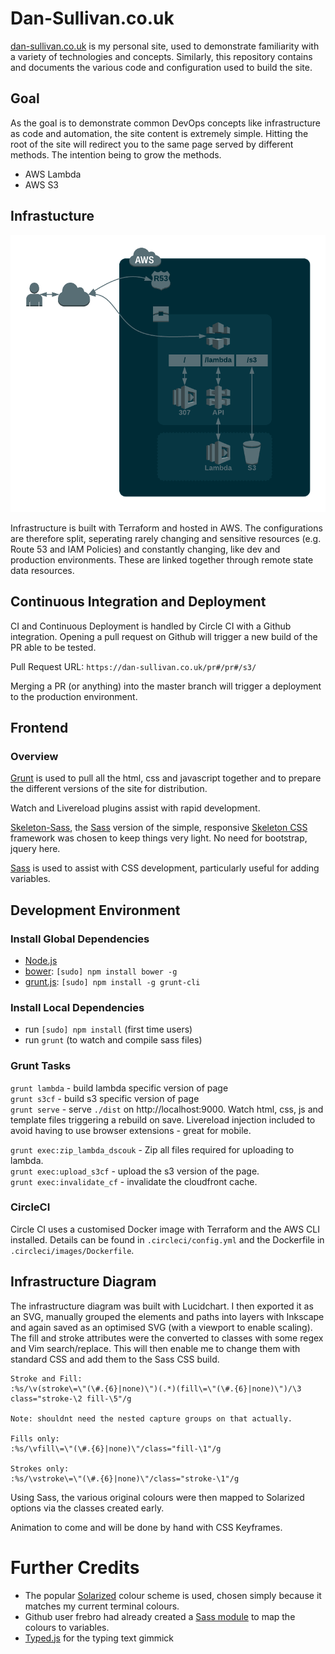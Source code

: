 # Dan-Sullivan.co.uk

[dan-sullivan.co.uk](dan-sullivan.co.uk) is my personal site, used to demonstrate familiarity with a variety of technologies and concepts. Similarly, this repository contains and documents the various code and configuration used to build the site.

## Goal

As the goal is to demonstrate common DevOps concepts like infrastructure as code and automation, the site content is extremely simple. Hitting the root of the site will redirect you to the same page served by different methods. The intention being to grow the methods.

- AWS Lambda  
- AWS S3

## Infrastucture

![Infrastructure Diagram](docs/assets/dscouk-infra.png)

Infrastructure is built with Terraform and hosted in AWS. The configurations are therefore split, seperating rarely changing and sensitive resources (e.g. Route 53 and IAM Policies) and constantly changing, like dev and production environments. These are linked together through remote state data resources.

## Continuous Integration and Deployment

CI and Continuous Deployment is handled by Circle CI with a Github integration.
Opening a pull request on Github will trigger a new build of the PR able to be tested.

Pull Request URL: `https://dan-sullivan.co.uk/pr#/pr#/s3/`

Merging a PR (or anything) into the master branch will trigger a deployment to the production environment.


## Frontend

### Overview
[Grunt](https://gruntjs.com) is used to pull all the html, css and javascript together and to prepare the different versions of the site for distribution.

Watch and Livereload plugins assist with rapid development.

[Skeleton-Sass](https://github.com/WhatsNewSaes/Skeleton-Sass), the [Sass](http://sass-lang.com) version of the simple, responsive [Skeleton CSS](http://getskeleton.com) framework was chosen to keep things very light. No need for bootstrap, jquery here. 

[Sass](http://sass-lang.com) is used to assist with CSS development, particularly useful for adding variables.

## Development Environment

### Install Global Dependencies
  * [Node.js](http://nodejs.org)
  * [bower](http://bower.io): `[sudo] npm install bower -g`
  * [grunt.js](http://gruntjs.com): `[sudo] npm install -g grunt-cli`

### Install Local Dependencies
  * run `[sudo] npm install` (first time users)
  * run `grunt` (to watch and compile sass files)

### Grunt Tasks
`grunt lambda` - build lambda specific version of page  
`grunt s3cf` - build s3 specific version of page  
`grunt serve` - serve `./dist` on http://localhost:9000. Watch html, css, js and template files triggering a rebuild on save. Livereload injection included to avoid having to use browser extensions - great for mobile.  


`grunt exec:zip_lambda_dscouk` - Zip all files required for uploading to lambda.  
`grunt exec:upload_s3cf` - upload the s3 version of the page.  
`grunt exec:invalidate_cf` - invalidate the cloudfront cache.  

### CircleCI
Circle CI uses a customised Docker image with Terraform and the AWS CLI installed. 
Details can be found in `.circleci/config.yml` and the Dockerfile in `.circleci/images/Dockerfile`.

## Infrastructure Diagram
The infrastructure diagram was built with Lucidchart. I then exported it as an SVG, manually grouped the elements and paths into layers with Inkscape and again saved as an optimised SVG (with a viewport to enable scaling). The fill and stroke attributes were the converted to classes with some regex and Vim search/replace. This will then enable me to change them with standard CSS and add them to the Sass CSS build.  

```
Stroke and Fill:
:%s/\v(stroke\=\"(\#.{6}|none)\")(.*)(fill\=\"(\#.{6}|none)\")/\3 class="stroke-\2 fill-\5"/g

Note: shouldnt need the nested capture groups on that actually.

Fills only:
:%s/\vfill\=\"(\#.{6}|none)\"/class="fill-\1"/g

Strokes only: 
:%s/\vstroke\=\"(\#.{6}|none)\"/class="stroke-\1"/g
```

Using Sass, the various original colours were then mapped to Solarized options via the classes created early.

Animation to come and will be done by hand with CSS Keyframes.


# Further Credits

- The popular [Solarized](http://ethanschoonover.com/solarized) colour scheme is used, chosen simply because it matches my current terminal colours. 
- Github user frebro had already created a [Sass module](https://github.com/frebro/sass-solarized/blob/master/_solarized.scss) to map the colours to variables.
- [Typed.js](https://mattboldt.com/demos/typed-js/) for the typing text gimmick
